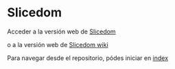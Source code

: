 # Slicedom

Acceder a la versión web de [Slicedom](https://andrezgz.github.io/slicedom/)

o a la versión web de [Slicedom wiki](https://andrezgz.github.io/slicedom/mdwiki.html)

Para navegar desde el repositorio, pódes iniciar en [index](./index.md)
